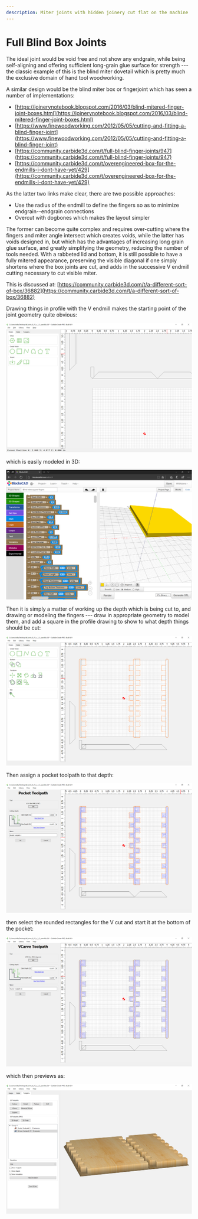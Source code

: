```yaml
---
description: Miter joints with hidden joinery cut flat on the machine
---
```


# Full Blind Box Joints

The ideal joint would be void free and not show any endgrain, while being self-aligning and offering sufficient long-grain glue surface for strength --- the classic example of this is the blind miter dovetail which is pretty much the exclusive domain of hand tool woodworking.

A similar design would be the blind miter box or fingerjoint which has seen a number of implementations:

* [https://joinerynotebook.blogspot.com/2016/03/blind-mitered-finger-joint-boxes.html](https://joinerynotebook.blogspot.com/2016/03/blind-mitered-finger-joint-boxes.html)
* [https://www.finewoodworking.com/2012/05/05/cutting-and-fitting-a-blind-finger-joint](https://www.finewoodworking.com/2012/05/05/cutting-and-fitting-a-blind-finger-joint)
* [https://community.carbide3d.com/t/full-blind-finger-joints/947](https://community.carbide3d.com/t/full-blind-finger-joints/947)
* [https://community.carbide3d.com/t/overengineered-box-for-the-endmills-i-dont-have-yet/429](https://community.carbide3d.com/t/overengineered-box-for-the-endmills-i-dont-have-yet/429)

As the latter two links make clear, there are two possible approaches:&#x20;

* Use the radius of the endmill to define the fingers so as to minimize endgrain--endgrain connections
* Overcut with dogbones which makes the layout simpler

The former can become quite complex and requires over-cutting where the fingers and miter angle intersect which creates voids, while the latter has voids designed in, but which has the advantages of increasing long grain glue surface, and greatly simplifying the geometry, reducing the number of tools needed. With a rabbeted lid and bottom, it is still possible to have a fully mitered appearance, preserving the visible diagonal if one simply shortens where the box joints are cut, and adds in the successive V endmill cutting necessary to cut visible miter.

This is discussed at: [https://community.carbide3d.com/t/a-different-sort-of-box/36882](https://community.carbide3d.com/t/a-different-sort-of-box/36882)

Drawing things in profile with the V endmill makes the starting point of the joint geometry quite obvious:

![](<.gitbook/assets/image (113) (1) (1).png>)

which is easily modeled in 3D:

![](<.gitbook/assets/image (114) (1) (1).png>)

Then it is simply a matter of working up the depth which is being cut to, and drawing or modeling the fingers --- draw in appropriate geometry to model them, and add a square in the profile drawing to show to what depth things should be cut:

![](<.gitbook/assets/image (115) (1).png>)

&#x20;Then assign a pocket toolpath to that depth:

![](<.gitbook/assets/image (117).png>)

then select the rounded rectangles for the V cut and start it at the bottom of the pocket:

![](<.gitbook/assets/image (118).png>)

which then previews as:

![](<.gitbook/assets/image (116) (1) (1) (1).png>)

